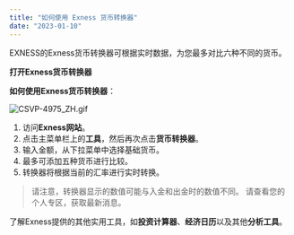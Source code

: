 ```yaml
---
title: "如何使用 Exness 货币转换器"
date: "2023-01-10"
---
```


EXNESS的Exness货币转换器可根据实时数据，为您最多对比六种不同的货币。

**打开Exness货币转换器**

**如何使用Exness货币转换器**：

![CSVP-4975_ZH.gif](https://testingcf.jsdelivr.net/gh/jarlin8/OSS@main/exhelp/CSVP-4975_ZH.gif)

1. 访问**Exness网站**。
2. 点击主菜单栏上的**工具**，然后再次点击**货币转换器**。
3. 输入金额，从下拉菜单中选择基础货币。
4. 最多可添加五种货币进行比较。
5. 转换器将根据当前的汇率进行实时转换。

> 请注意，转换器显示的数值可能与入金和出金时的数值不同。 请查看您的个人专区，获取最新消息。

了解Exness提供的其他实用工具，如**投资计算器**、**经济日历**以及其他**分析工具**。
